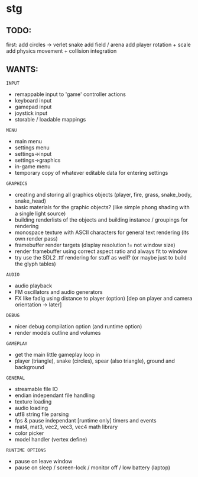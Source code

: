 # stg

TODO:
-----

first:
    add circles -> verlet snake
    add field / arena
    add player rotation + scale
    add physics movement + collision integration

WANTS:
------

`INPUT`
* remappable input to 'game' controller actions 
* keyboard input
* gamepad input
* joystick input
* storable / loadable mappings 

`MENU`
* main menu
* settings menu
* settings->input 
* settings->graphics
* in-game menu
* temporary copy of whatever editable data for entering settings

`GRAPHICS`
* creating and storing all graphics objects (player, fire, grass, snake_body, snake_head)
* basic materials for the graphic objects? (like simple phong shading with a single light source)
* building renderlists of the objects and building instance / groupings for rendering
* monospace texture with ASCII characters for general text rendering (its own render pass)
* framebuffer render targets (display resolution != not window size)
* render framebuffer using correct aspect ratio and always fit to window
* try use the SDL2 .ttf rendering for stuff as well? (or maybe just to build the glyph tables)

`AUDIO`
* audio playback
* FM oscillators and audio generators 
* FX like fadig using distance to player (option) [dep on player and camera orientation -> later]

`DEBUG`
* nicer debug compilation option (and runtime option)
* render models outline and volumes

`GAMEPLAY`
* get the main little gameplay loop in
* player (triangle), snake (circles), spear (also triangle), ground and background 

`GENERAL`
* streamable file IO
* endian independant file handling
* texture loading
* audio loading
* utf8 string file parsing
* fps & pause independant [runtime only] timers and events
* mat4, mat3, vec2, vec3, vec4 math library
* color picker
* model handler (vertex define)

`RUNTIME OPTIONS`
* pause on leave window
* pause on sleep / screen-lock / monitor off / low battery (laptop)


